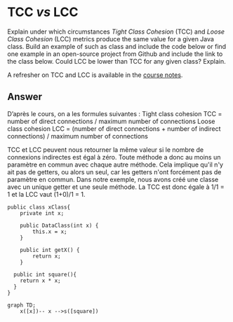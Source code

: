# TCC *vs* LCC

Explain under which circumstances *Tight Class Cohesion* (TCC) and *Loose Class Cohesion* (LCC) metrics produce the same value for a given Java class. Build an example of such as class and include the code below or find one example in an open-source project from Github and include the link to the class below. Could LCC be lower than TCC for any given class? Explain.

A refresher on TCC and LCC is available in the [course notes](https://oscarlvp.github.io/vandv-classes/#cohesion-graph).

## Answer

D’après le cours, on a les formules suivantes : 
Tight class cohesion TCC = number of direct connections / maximum number of connections
Loose class cohesion LCC = (number of direct connections + number of indirect connections) / maximum number of connections

TCC et LCC peuvent nous retourner la même valeur si le nombre de connexions indirectes est égal à zéro. Toute méthode a donc au moins un paramètre en commun avec chaque autre méthode. Cela implique qu'il n'y ait pas de getters, ou alors un seul, car les getters n'ont forcément pas de paramètre en commun. Dans notre exemple, nous avons créé une classe avec un unique getter et une seule méthode. La TCC est donc égale à 1/1 = 1 et la LCC vaut (1+0)/1 = 1.

~~~
public class xClass{
    private int x;

    public DataClass(int x) {
        this.x = x;
    }

    public int getX() {
        return x;
    }

  public int square(){
    return x * x;
  }
}
~~~

```mermaid
graph TD;
    x([x])-- x -->s([square])
```

